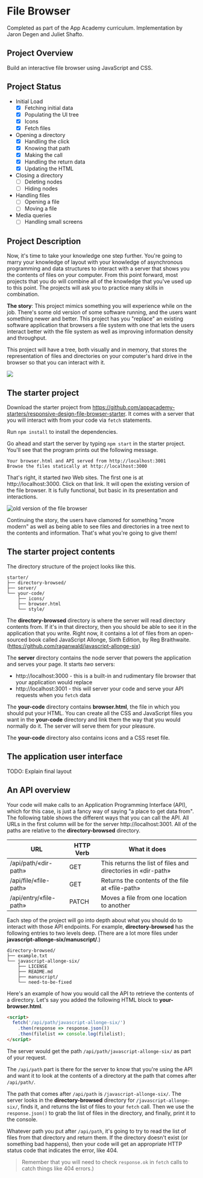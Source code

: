 # File Browser
Completed as part of the App Academy curriculum. Implementation by Jaron Degen and Juliet Shafto.

## Project Overview
Build an interactive file browser using JavaScript and CSS.

## Project Status
- Initial Load
  - [x] Fetching initial data
  - [x] Populating the UI tree
  - [x] Icons
  - [x] Fetch files
- Opening a directory
  - [x] Handling the click
  - [x] Knowing that path
  - [x] Making the call
  - [x] Handling the return data
  - [x] Updating the HTML
- Closing a directory
  - [ ] Deleting nodes
  - [ ] Hiding nodes
- Handling files
  - [ ] Opening a file
  - [ ] Moving a file
- Media queries
  - [ ] Handling small screens

## Project Description
Now, it's time to take your knowledge one step further. You're going to marry
your knowledge of layout with your knowledge of asynchronous programming and
data structures to interact with a server that shows you the contents of files
on your computer. From this point forward, most projects that you do will
combine all of the knowledge that you've used up to this point. The projects
will ask you to practice many skills in combination.

**The story**: This project mimics something you will experience while on the
job. There's some old version of some software running, and the users want
something newer and better. This project has you "replace" an existing software
application that browsers a file system with one that lets the users interact
better with the file system as well as improving information density and
throughput.

This project will have a tree, both visually and in memory, that stores the
representation of files and directories on your computer's hard drive in the
browser so that you can interact with it.

![](https://appacademy-open-assets.s3-us-west-1.amazonaws.com/Module-Responsive-Design/response-design-projects/file-browser/file-browser-final.gif)

## The starter project

Download the starter project from
https://github.com/appacademy-starters/responsive-design-file-browser-starter.
It comes with a server that you will interact with from your code via `fetch`
statements.

Run `npm install` to install the dependencies.

Go ahead and start the server by typing `npm start` in the starter project.
You'll see that the program prints out the following message.

```
Your browser.html and API served from http://localhost:3001
Browse the files statically at http://localhost:3000
```

That's right, it started _two_ Web sites. The first one is at
http://localhost:3000. Click on that link. It will open the existing version of
the file browser. It is fully functional, but basic in its presentation and
interactions.

![old version of the file browser](https://appacademy-open-assets.s3-us-west-1.amazonaws.com/Module-Responsive-Design/response-design-projects/file-browser/file-browser-old-version.png)

Continuing the story, the users have clamored for something "more modern" as
well as being able to see files and directories in a tree next to the contents
and information. That's what you're going to give them!

## The starter project contents

The directory structure of the project looks like this.

```
starter/
├── directory-browsed/
├── server/
└── your-code/
    ├── icons/
    ├── browser.html
    └── style/
```

The **directory-browsed** directory is where the server will read directory
contents from. If it's in that directory, then you should be able to see it in
the application that you write. Right now, it contains a lot of files from an
open-sourced book called JavaScript Allonge, Sixth Edition, by Reg Braithwaite.
(https://github.com/raganwald/javascript-allonge-six)

The **server** directory contains the node server that powers the application
and serves your page. It starts _two_ servers:

* http://localhost:3000 - this is a built-in and rudimentary file browser that
  your application would replace
* http://localhost:3001 - this will server your code and serve your API requests
  when you `fetch` data

The **your-code** directory contains **browser.html**, the file in which you
should put your HTML. You can create all the CSS and JavaScript files you want
in the **your-code** directory and link them the way that you would normally do
it. The server will serve them for your pleasure.

The **your-code** directory also contains icons and a CSS reset file.

## The application user interface

TODO: Explain final layout

## An API overview

Your code will make calls to an Application Programming Interface (API), which for
this case, is just a fancy way of saying "a place to get data from". The
following table shows the different ways that you can call the API. All URLs in
the first column will be for the server http://localhost:3001. All of the paths
are relative to the **directory-browsed** directory.

| URL                    | HTTP Verb | What it does                                                 |
|------------------------|-----------|--------------------------------------------------------------|
| /api/path/«dir-path»   | GET       | This returns the list of files and directories in «dir-path» |
| /api/file/«file-path»  | GET       | Returns the contents of the file at «file-path»              |
| /api/entry/«file-path» | PATCH     | Moves a file from one location to another                    |

Each step of the project will go into depth about what you should do to
interact with those API endpoints. For example, **directory-browsed** has the following entries to two levels deep.
(There are a lot more files under **javascript-allonge-six/manuscript/**.)

```
directory-browsed/
├── example.txt
└── javascript-allonge-six/
    ├── LICENSE
    ├── README.md
    ├── manuscript/
    └── need-to-be-fixed
```

Here's an example of how you would call the API to retrieve the contents of a
directory.
Let's say you added the following HTML block to **your-browser.html**.

```html
<script>
  fetch('/api/path/javascript-allonge-six/')
    .then(response => response.json())
    .then(filelist => console.log(filelist);
</script>
```

The server would get the path `/api/path/javascript-allonge-six/` as
part of your request.

The `/api/path` part is there for the server to know that you're using the API
and want it to look at the contents of a directory at the path that comes after
`/api/path/`.

The path that comes after `/api/path` is `/javascript-allonge-six/`.
The server looks in the **directory-browsed** directory for
`/javascript-allonge-six/`, finds it, and returns the list of files
to your `fetch` call. Then we use the `response.json()` to grab the list of
files in the directory, and finally, print it to the console.

Whatever path you put after `/api/path`, it's going to try to read the list
of files from that directory and return them. If the directory doesn't exist (or
something bad happens), then your code will get an appropriate HTTP status code
that indicates the error, like 404.

>Remember that you will need to check `response.ok`
>in `fetch` calls to catch things like 404 errors.)
